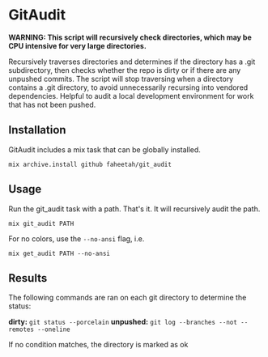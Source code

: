 # GitAudit

**WARNING: This script will recursively check directories, which may be CPU intensive for very large directories.**

Recursively traverses directories and determines if the directory has a .git subdirectory, then checks whether the repo is dirty or if there are any unpushed commits. The script will stop traversing when a directory contains a .git directory, to avoid unnecessarily recursing into vendored dependencies. Helpful to audit a local development environment for work that has not been pushed.

## Installation

GitAudit includes a mix task that can be globally installed.

`mix archive.install github faheetah/git_audit`

## Usage

Run the git_audit task with a path. That's it. It will recursively audit the path.

`mix git_audit PATH`

For no colors, use the `--no-ansi` flag, i.e.

`mix get_audit PATH --no-ansi`

## Results

The following commands are ran on each git directory to determine the status:
  
**dirty:** `git status --porcelain`
**unpushed:** `git log --branches --not --remotes --oneline`
  
If no condition matches, the directory is marked as ok
